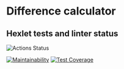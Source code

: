 # Difference calculator

## Hexlet tests and linter status

![Actions Status](/workflows/hexlet-check/badge.svg)

[![Maintainability](https://api.codeclimate.com/v1/badges/9ca5e292fd7d60dbcae0/maintainability)](https://codeclimate.com/github/primbayev/python-project-lvl2/maintainability) [![Test Coverage](https://api.codeclimate.com/v1/badges/9ca5e292fd7d60dbcae0/test_coverage)](https://codeclimate.com/github/primbayev/python-project-lvl2/test_coverage)
